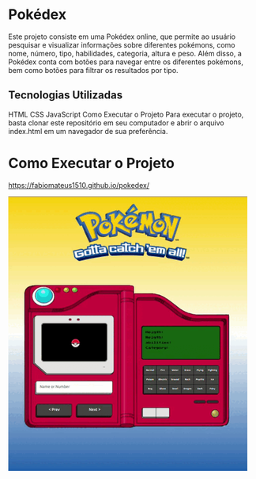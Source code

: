 # Pokédex

Este projeto consiste em uma Pokédex online, que permite ao usuário pesquisar e visualizar informações sobre diferentes pokémons, como nome, número, tipo, habilidades, categoria, altura e peso. Além disso, a Pokédex conta com botões para navegar entre os diferentes pokémons, bem como botões para filtrar os resultados por tipo.

## Tecnologias Utilizadas

HTML
CSS
JavaScript
Como Executar o Projeto
Para executar o projeto, basta clonar este repositório em seu computador e abrir o arquivo index.html em um navegador de sua preferência.

# Como Executar o Projeto

https://fabiomateus1510.github.io/pokedex/

<img src="img/exemplo.gif">
